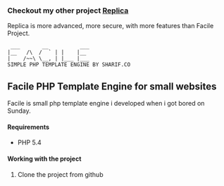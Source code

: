     
### Checkout my other project [Replica](https://github.com/sp01010011/replica)
Replica is more advanced, more secure, with more features than Facile Project.
    
    
     ___       __          ___
    |__   /\  /  ` | |    |__
    |    /~~\ \__, | |___ |___
    SIMPLE PHP TEMPLATE ENGINE BY SHARIF.CO

## Facile PHP Template Engine for small websites

Facile is small php template engine i developed when i got bored on Sunday.

#### Requirements

- PHP 5.4

#### Working with the project

1.  Clone the project from github
